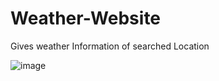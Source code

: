 # Weather-Website
Gives weather Information of searched Location

![image](https://user-images.githubusercontent.com/79619620/204107948-b6e249cd-036d-42d0-96e6-8da3fcba419b.png)
